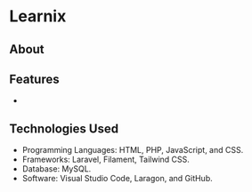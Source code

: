 # Learnix

## About

## Features

-

## Technologies Used

-   Programming Languages: HTML, PHP, JavaScript, and CSS.
-   Frameworks: Laravel, Filament, Tailwind CSS.
-   Database: MySQL.
-   Software: Visual Studio Code, Laragon, and GitHub.
